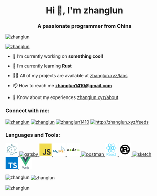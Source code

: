<h1 align="center">Hi 👋, I'm zhanglun</h1>
<h3 align="center">A passionate programmer from China</h3>

<p align="left"> <img src="https://komarev.com/ghpvc/?username=zhanglun&label=Profile%20views&color=0e75b6&style=flat" alt="zhanglun" /> </p>

<p align="left"> <a href="https://twitter.com/zhanglun1410" target="blank"><img src="https://img.shields.io/twitter/follow/zhanglun1410?logo=twitter&style=for-the-badge" alt="zhanglun" /></a> </p>

- 🔭 I’m currently working on **something cool!**

- 🌱 I’m currently learning **Rust**

- 👨‍💻 All of my projects are available at [zhanglun.xyz/labs](https://zhanglun.xyz/labs)

- 📫 How to reach me **zhanglun1410@gmail.com**

- 📄 Know about my experiences [zhanglun.xyz/about](https://zhanglun.xyz/about)

<h3 align="left">Connect with me:</h3>
<p align="left">
<a href="https://twitter.com/zhanglun" target="blank"><img align="center" src="https://raw.githubusercontent.com/rahuldkjain/github-profile-readme-generator/master/src/images/icons/Social/twitter.svg" alt="zhanglun" height="30" width="40" /></a>
<a href="https://linkedin.com/in/zhanglun" target="blank"><img align="center" src="https://raw.githubusercontent.com/rahuldkjain/github-profile-readme-generator/master/src/images/icons/Social/linked-in-alt.svg" alt="zhanglun" height="30" width="40" /></a>
<a href="https://instagram.com/zhanglun1410" target="blank"><img align="center" src="https://raw.githubusercontent.com/rahuldkjain/github-profile-readme-generator/master/src/images/icons/Social/instagram.svg" alt="zhanglun1410" height="30" width="40" /></a>
<a href="/http://zhanglun.xyz/feeds" target="blank"><img align="center" src="https://raw.githubusercontent.com/rahuldkjain/github-profile-readme-generator/master/src/images/icons/Social/rss.svg" alt="http://zhanglun.xyz/feeds" height="30" width="40" /></a>
</p>

<h3 align="left">Languages and Tools:</h3>
<p align="left"> <a href="https://www.electronjs.org" target="_blank" rel="noreferrer"> <img src="https://raw.githubusercontent.com/devicons/devicon/master/icons/electron/electron-original.svg" alt="electron" width="40" height="40"/> </a> <a href="https://www.gatsbyjs.com/" target="_blank" rel="noreferrer"> <img src="https://www.vectorlogo.zone/logos/gatsbyjs/gatsbyjs-icon.svg" alt="gatsby" width="40" height="40"/> </a> <a href="https://developer.mozilla.org/en-US/docs/Web/JavaScript" target="_blank" rel="noreferrer"> <img src="https://raw.githubusercontent.com/devicons/devicon/master/icons/javascript/javascript-original.svg" alt="javascript" width="40" height="40"/> </a> <a href="https://www.mysql.com/" target="_blank" rel="noreferrer"> <img src="https://raw.githubusercontent.com/devicons/devicon/master/icons/mysql/mysql-original-wordmark.svg" alt="mysql" width="40" height="40"/> </a> <a href="https://nodejs.org" target="_blank" rel="noreferrer"> <img src="https://raw.githubusercontent.com/devicons/devicon/master/icons/nodejs/nodejs-original-wordmark.svg" alt="nodejs" width="40" height="40"/> </a> <a href="https://postman.com" target="_blank" rel="noreferrer"> <img src="https://www.vectorlogo.zone/logos/getpostman/getpostman-icon.svg" alt="postman" width="40" height="40"/> </a> <a href="https://reactjs.org/" target="_blank" rel="noreferrer"> <img src="https://raw.githubusercontent.com/devicons/devicon/master/icons/react/react-original-wordmark.svg" alt="react" width="40" height="40"/> </a> <a href="https://www.rust-lang.org" target="_blank" rel="noreferrer"> <img src="https://raw.githubusercontent.com/devicons/devicon/master/icons/rust/rust-plain.svg" alt="rust" width="40" height="40"/> </a> <a href="https://www.sketch.com/" target="_blank" rel="noreferrer"> <img src="https://www.vectorlogo.zone/logos/sketchapp/sketchapp-icon.svg" alt="sketch" width="40" height="40"/> </a> <a href="https://www.typescriptlang.org/" target="_blank" rel="noreferrer"> <img src="https://raw.githubusercontent.com/devicons/devicon/master/icons/typescript/typescript-original.svg" alt="typescript" width="40" height="40"/> </a> <a href="https://vuejs.org/" target="_blank" rel="noreferrer"> <img src="https://raw.githubusercontent.com/devicons/devicon/master/icons/vuejs/vuejs-original-wordmark.svg" alt="vuejs" width="40" height="40"/> </a> </p>

<p><img align="left" src="https://github-readme-stats.vercel.app/api/top-langs?username=zhanglun&show_icons=true&locale=en&layout=compact" alt="zhanglun" /></p>

<p>&nbsp;<img align="center" src="https://github-readme-stats.vercel.app/api?username=zhanglun&show_icons=true&locale=en" alt="zhanglun" /></p>

<p><img align="center" src="https://github-readme-streak-stats.herokuapp.com/?user=zhanglun&" alt="zhanglun" /></p>
